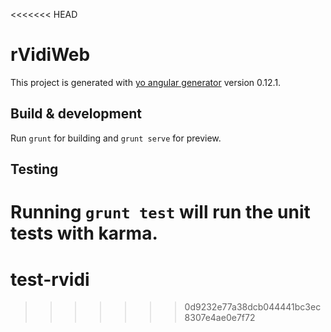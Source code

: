 <<<<<<< HEAD
# rVidiWeb
This project is generated with [yo angular generator](https://github.com/yeoman/generator-angular)
version 0.12.1.

## Build & development

Run `grunt` for building and `grunt serve` for preview.

## Testing

Running `grunt test` will run the unit tests with karma.
=======
# test-rvidi
>>>>>>> 0d9232e77a38dcb044441bc3ec8307e4ae0e7f72
